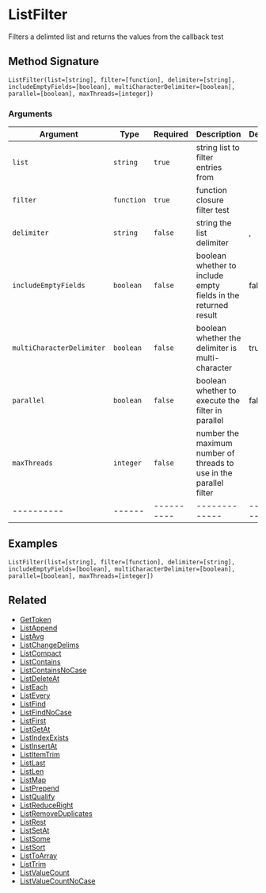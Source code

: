 # ListFilter

Filters a delimted list and returns the values from the callback test

## Method Signature

```
ListFilter(list=[string], filter=[function], delimiter=[string], includeEmptyFields=[boolean], multiCharacterDelimiter=[boolean], parallel=[boolean], maxThreads=[integer])
```

### Arguments

| Argument                  | Type       | Required   | Description                                                        | Default   |
| ------------------------- | ---------- | ---------- | ------------------------------------------------------------------ | --------- |
| `list`                    | `string`   | `true`     | string list to filter entries from                                 |           |
| `filter`                  | `function` | `true`     | function closure filter test                                       |           |
| `delimiter`               | `string`   | `false`    | string the list delimiter                                          | ,         |
| `includeEmptyFields`      | `boolean`  | `false`    | boolean whether to include empty fields in the returned result     | false     |
| `multiCharacterDelimiter` | `boolean`  | `false`    | boolean whether the delimiter is multi-character                   | true      |
| `parallel`                | `boolean`  | `false`    | boolean whether to execute the filter in parallel                  | false     |
| `maxThreads`              | `integer`  | `false`    | number the maximum number of threads to use in the parallel filter |           |
| ----------                | ------     | ---------- | -------------                                                      | --------- |

## Examples

```
ListFilter(list=[string], filter=[function], delimiter=[string], includeEmptyFields=[boolean], multiCharacterDelimiter=[boolean], parallel=[boolean], maxThreads=[integer])
```

## Related

* [GetToken](gettoken.md)
* [ListAppend](listappend.md)
* [ListAvg](listavg.md)
* [ListChangeDelims](listchangedelims.md)
* [ListCompact](listcompact.md)
* [ListContains](listcontains.md)
* [ListContainsNoCase](listcontainsnocase.md)
* [ListDeleteAt](listdeleteat.md)
* [ListEach](listeach.md)
* [ListEvery](listevery.md)
* [ListFind](listfind.md)
* [ListFindNoCase](listfindnocase.md)
* [ListFirst](listfirst.md)
* [ListGetAt](listgetat.md)
* [ListIndexExists](listindexexists.md)
* [ListInsertAt](listinsertat.md)
* [ListItemTrim](listitemtrim.md)
* [ListLast](listlast.md)
* [ListLen](listlen.md)
* [ListMap](listmap.md)
* [ListPrepend](listprepend.md)
* [ListQualify](listqualify.md)
* [ListReduceRight](listreduceright.md)
* [ListRemoveDuplicates](listremoveduplicates.md)
* [ListRest](listrest.md)
* [ListSetAt](listsetat.md)
* [ListSome](listsome.md)
* [ListSort](listsort.md)
* [ListToArray](listtoarray.md)
* [ListTrim](listtrim.md)
* [ListValueCount](listvaluecount.md)
* [ListValueCountNoCase](listvaluecountnocase.md)
